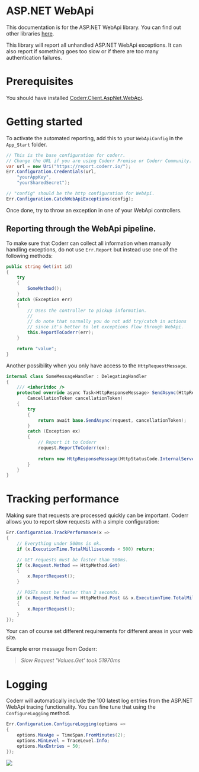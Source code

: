 ASP.NET WebApi
===============

This documentation is for the ASP.NET WebApi library. You can find out other libraries [here](https://www.nuget.org/packages?q=coderr.client).

This library will report all unhandled ASP.NET WebApi exceptions. It can also report if something goes too slow or if there are too many authentication failures.

# Prerequisites

You should have installed [Coderr.Client.AspNet.WebApi](https://www.nuget.org/packages/Coderr.Client.AspNet.WebApi/).

# Getting started

To activate the automated reporting, add this to your `WebApiConfig` in the `App_Start` folder.

```csharp
// This is the base configuration for coderr.
// Change the URL if you are using Coderr Premise or Coderr Community.
var url = new Uri("https://report.coderr.io/");
Err.Configuration.Credentials(url,
    "yourAppKey",
    "yourSharedSecret");

// "config" should be the http configuration for WebApi.
Err.Configuration.CatchWebApiExceptions(config);
```

Once done, try to throw an exception in one of your WebApi controllers.

## Reporting through the WebApi pipeline.

To make sure that Coderr can collect all information when manually handling exceptions, do not use `Err.Report` but instead use one of the following methods:

```csharp
public string Get(int id)
{
    try
    {
        SomeMethod();
    }
    catch (Exception err)
    {
        // Uses the controller to pickup information.
        //
        // do note that normally you do not add try/catch in actions
        // since it's better to let exceptions flow through WebApi.
        this.ReportToCoderr(err);
    }

    return "value";
}
```

Another possibility when you only have access to the `HttpRequestMessage`.

```csharp
internal class SomeMessageHandler : DelegatingHandler
{
    /// <inheritdoc />
    protected override async Task<HttpResponseMessage> SendAsync(HttpRequestMessage request,
        CancellationToken cancellationToken)
    {
        try
        {
            return await base.SendAsync(request, cancellationToken);
        }
        catch (Exception ex)
        {
            // Report it to Coderr
            request.ReportToCoderr(ex);
            
            return new HttpResponseMessage(HttpStatusCode.InternalServerError);
        }
    }
}
```

# Tracking performance

Making sure that requests are processed quickly can be important. Coderr allows you to report slow requests with a simple configuration:

```csharp
Err.Configuration.TrackPerformance(x =>
{
    // Everything under 500ms is ok.
    if (x.ExecutionTime.TotalMilliseconds < 500) return;

    // GET requests must be faster than 500ms.
    if (x.Request.Method == HttpMethod.Get)
    {
        x.ReportRequest();
    }

    // POSTs most be faster than 2 seconds.
    if (x.Request.Method == HttpMethod.Post && x.ExecutionTime.TotalMilliseconds > 2000)
    {
        x.ReportRequest();
    }
});
```

Your can of course set different requirements for different areas in your web site.

Example error message from Coderr:

> *Slow Request 'Values.Get' took 51970ms*

# Logging

Coderr will automatically include the 100 latest log entries from the ASP.NET WebApi tracing functionality. You can fine tune that using the `ConfigureLogging` method.

```csharp
Err.Configuration.ConfigureLogging(options =>
{
    options.MaxAge = TimeSpan.FromMinutes(2);
    options.MinLevel = TraceLevel.Info;
    options.MaxEntries = 50;
});
```

![](https://coderr.io/documentation/screens/libraries/aspnet-webapi/logs.png)
